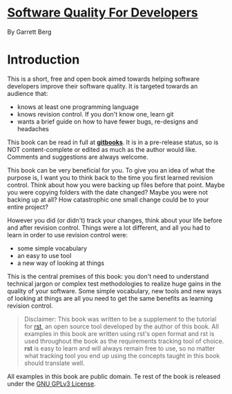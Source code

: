 # [Software Quality For Developers](1)
By Garrett Berg

# Introduction
This is a short, free and open book aimed towards helping software developers
improve their software quality. It is targeted towards an audience that:
- knows at least one programming language
- knows revision control. If you don't know one, learn git
- wants a brief guide on how to have fewer bugs, re-designs and headaches

This book can be read in full at **[gitbooks](1)**. It is in a pre-release status,
so is NOT content-complete or edited as much as the author would like. Comments
and suggestions are always welcome.

This book can be very beneficial for you. To give you an idea of what the purpose
is, I want you to think back to the time you first learned revision control.
Think about how you were backing up files before that point. Maybe you were
copying folders with the date changed? Maybe you were not backing up at all?
How catastrophic one small change could be to your entire project?

However you did (or didn't) track your changes, think about your life before and after
revision control. Things were a lot different, and all you had to learn in order
to use revision control were:
- some simple vocabulary
- an easy to use tool
- a new way of looking at things

This is the central premises of this book: you don't need to understand
technical jargon or complex test methodologies to realize huge gains in the quality
of your software. Some simple vocabulary, new tools and new ways of looking at things
are all you need to get the same benefits as learning revision control.

> Disclaimer: This book was written to be a supplement to the tutorial for
> [rst](2), an open source tool developed by the author of this book. All examples in this book
> are written using rst's open format and rst is used throughout the book
> as the requirements tracking tool of choice. **rst** is easy to learn and
> will always remain free to use, so no matter what tracking tool you end up
> using the concepts taught in this book should translate well.

All examples in this book are public domain. Te rest of the book is released
under the [GNU GPLv3 License](3).

[1]: https://vitiral.gitbooks.io/software-quality-for-developers/content/
[2]: http://github.com/vitiral/rst
[3]: https://www.google.com/search?q=gnu+gpl+v3&ie=utf-8&oe=utf-8


